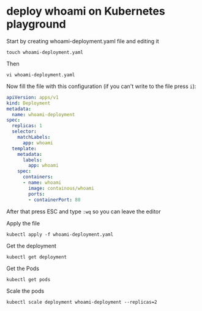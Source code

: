 # deploy whoami on Kubernetes playground
Start by creating whoami-deployment.yaml file and editing it
```console
touch whoami-deployment.yaml
```
Then
```console
vi whoami-deployment.yaml
```
Now fill the file with this configuration (if you can't write to the file press `i`):
```yaml
apiVersion: apps/v1
kind: Deployment
metadata:
  name: whoami-deployment
spec:
  replicas: 1
  selector:
    matchLabels:
      app: whoami
  template:
    metadata:
      labels:
        app: whoami
    spec:
      containers:
      - name: whoami
        image: containous/whoami
        ports:
        - containerPort: 80
```
After that press ESC and type `:wq` so you can leave the editor

Apply the file
```console
kubectl apply -f whoami-deployment.yaml
```
Get the deployment
```console
kubectl get deployment
```
Get the Pods
```console
kubectl get pods
```

Scale the pods
```console
kubectl scale deployment whoami-deployment --replicas=2
```
